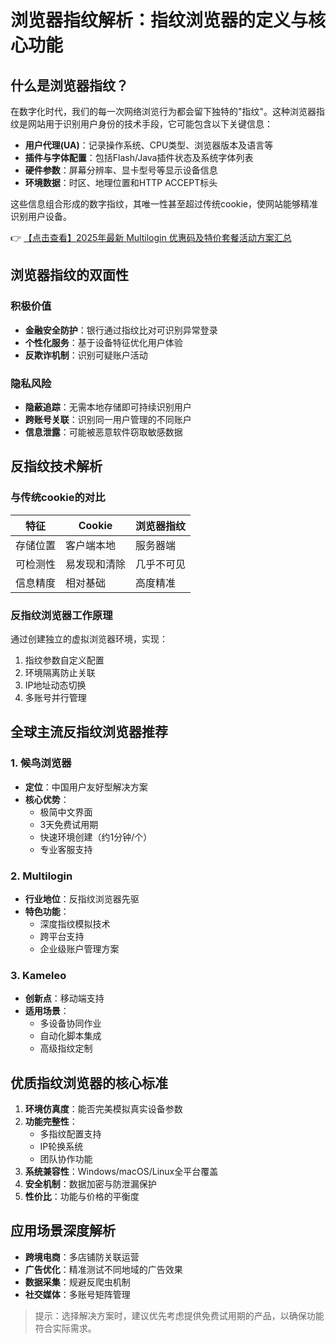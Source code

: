 # 浏览器指纹解析：指纹浏览器的定义与核心功能

## 什么是浏览器指纹？

在数字化时代，我们的每一次网络浏览行为都会留下独特的"指纹"。这种浏览器指纹是网站用于识别用户身份的技术手段，它可能包含以下关键信息：

- **用户代理(UA)**：记录操作系统、CPU类型、浏览器版本及语言等
- **插件与字体配置**：包括Flash/Java插件状态及系统字体列表
- **硬件参数**：屏幕分辨率、显卡型号等显示设备信息
- **环境数据**：时区、地理位置和HTTP ACCEPT标头

这些信息组合形成的数字指纹，其唯一性甚至超过传统cookie，使网站能够精准识别用户设备。

👉 [【点击查看】2025年最新 Multilogin 优惠码及特价套餐活动方案汇总](https://bit.ly/multIlogin)

## 浏览器指纹的双面性

### 积极价值
- **金融安全防护**：银行通过指纹比对可识别异常登录
- **个性化服务**：基于设备特征优化用户体验
- **反欺诈机制**：识别可疑账户活动

### 隐私风险
- **隐蔽追踪**：无需本地存储即可持续识别用户
- **跨账号关联**：识别同一用户管理的不同账户
- **信息泄露**：可能被恶意软件窃取敏感数据

## 反指纹技术解析

### 与传统cookie的对比
| 特征        | Cookie         | 浏览器指纹     |
|------------|---------------|---------------|
| 存储位置    | 客户端本地     | 服务器端       |
| 可检测性    | 易发现和清除   | 几乎不可见     |
| 信息精度    | 相对基础       | 高度精准       |

### 反指纹浏览器工作原理
通过创建独立的虚拟浏览器环境，实现：
1. 指纹参数自定义配置
2. 环境隔离防止关联
3. IP地址动态切换
4. 多账号并行管理

## 全球主流反指纹浏览器推荐

### 1. 候鸟浏览器
- **定位**：中国用户友好型解决方案
- **核心优势**：
  - 极简中文界面
  - 3天免费试用期
  - 快速环境创建（约1分钟/个）
  - 专业客服支持

### 2. Multilogin
- **行业地位**：反指纹浏览器先驱
- **特色功能**：
  - 深度指纹模拟技术
  - 跨平台支持
  - 企业级账户管理方案

### 3. Kameleo
- **创新点**：移动端支持
- **适用场景**：
  - 多设备协同作业
  - 自动化脚本集成
  - 高级指纹定制

## 优质指纹浏览器的核心标准

1. **环境仿真度**：能否完美模拟真实设备参数
2. **功能完整性**：
   - 多指纹配置支持
   - IP轮换系统
   - 团队协作功能
3. **系统兼容性**：Windows/macOS/Linux全平台覆盖
4. **安全机制**：数据加密与防泄漏保护
5. **性价比**：功能与价格的平衡度

## 应用场景深度解析

- **跨境电商**：多店铺防关联运营
- **广告优化**：精准测试不同地域的广告效果
- **数据采集**：规避反爬虫机制
- **社交媒体**：多账号矩阵管理

> 提示：选择解决方案时，建议优先考虑提供免费试用期的产品，以确保功能符合实际需求。